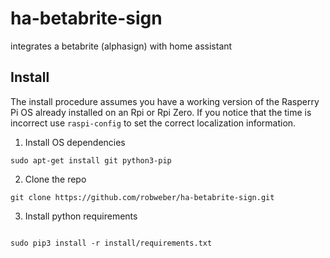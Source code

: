 # ha-betabrite-sign
integrates a betabrite (alphasign) with home assistant

## Install

The install procedure assumes you have a working version of the Rasperry Pi OS already installed on an Rpi or Rpi Zero. If you notice that the time is incorrect use `raspi-config` to set the correct localization information.

1. Install OS dependencies
```
sudo apt-get install git python3-pip

```

2. Clone the repo

```
git clone https://github.com/robweber/ha-betabrite-sign.git

```

3. Install python requirements

```

sudo pip3 install -r install/requirements.txt

```
